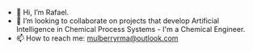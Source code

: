 - 👋 Hi, I’m Rafael.
- 💞️ I’m looking to collaborate on projects that develop Artificial Intelligence in Chemical Process Systems - I'm a Chemical Engineer.
- 📫 How to reach me: mulberryrma@outlook.com

